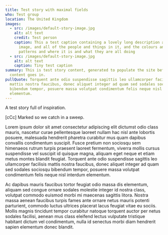 ```yaml
---
title: Test story with maximal fields
who: Test group
location: The United Kingdom
images:
  - src: /images/default-story-image.jpg
    alt: alt text
    credit: Test person
    caption: This a test caption containing a lovely long description about this
      image, and all of the people and things in it, and the colours and the
      patterns and where it is and what they are all doing
  - src: /images/default-story-image.jpg
    alt: alt text
    caption: Tiny test caption
summary: This is test story content, generated to populate the site before real
  content goes in.
pullQuote: Torquent ante odio suspendisse sagittis leo ullamcorper facilisis
  mattis nostra faucibus, donec aliquet integer ad quam sed sodales sociosqu
  bibendum tempor, posuere massa volutpat condimentum felis neque nisl interdum
  elementum.
---
```


A test story full of inspiration.

[cCc] Marked so we catch in a sweep.

Lorem ipsum dolor sit amet consectetur adipiscing elit dictumst odio class mauris, nascetur curae pellentesque laoreet nullam hac nisl ante lobortis posuere, malesuada hendrerit pharetra curabitur mus quam dapibus convallis condimentum suscipit. Fusce pretium non sociosqu sem himenaeos rutrum turpis praesent laoreet fermentum, viverra mollis cursus suspendisse vel suscipit id quisque magna, aliquam eget neque et etiam metus montes blandit feugiat. Torquent ante odio suspendisse sagittis leo ullamcorper facilisis mattis nostra faucibus, donec aliquet integer ad quam sed sodales sociosqu bibendum tempor, posuere massa volutpat condimentum felis neque nisl interdum elementum.

Ac dapibus mauris faucibus tortor feugiat odio massa dis elementum, aliquam sed congue ornare sodales molestie integer id nostra class, volutpat commodo euismod morbi mi maecenas sagittis litora. Nostra massa aenean faucibus turpis fames ante ornare netus mauris potenti parturient, commodo luctus ultrices placerat lacus feugiat vitae eu sociis. Mollis magnis tincidunt tempor curabitur natoque torquent auctor per netus sodales facilisi, aenean mus class eleifend lectus vulputate tristique habitant dictum vel condimentum, nulla id senectus morbi diam hendrerit sapien elementum donec blandit.
